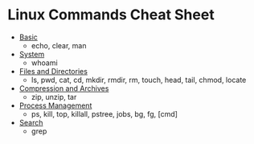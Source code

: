 # Linux Commands Cheat Sheet

* [Basic](/Basic.md)
  * echo, clear, man
* [System](/System.md)
  * whoami
* [Files and Directories](/Files_and_Directories.md)
  * ls, pwd, cat, cd, mkdir, rmdir, rm, touch, head, tail, chmod, locate
* [Compression and Archives](/Compression_and_Archives.md)
  * zip, unzip, tar
* [Process Management](/Process_Management.md)
  * ps, kill, top, killall, pstree, jobs, bg, fg, [cmd]
* [Search](/Search.md)
  * grep
